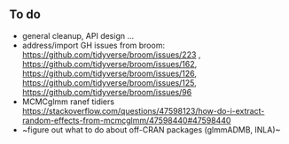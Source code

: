 ## To do

- general cleanup, API design ...
- address/import GH issues from broom: https://github.com/tidyverse/broom/issues/223 , https://github.com/tidyverse/broom/issues/162, https://github.com/tidyverse/broom/issues/126, https://github.com/tidyverse/broom/issues/125, https://github.com/tidyverse/broom/issues/96
- MCMCglmm ranef tidiers https://stackoverflow.com/questions/47598123/how-do-i-extract-random-effects-from-mcmcglmm/47598440#47598440
- ~figure out what to do about off-CRAN packages (glmmADMB, INLA)~
